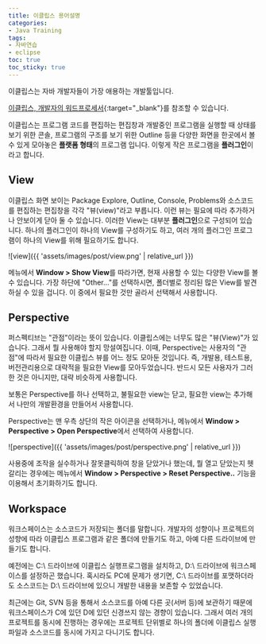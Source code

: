 ```yaml
---
title: 이클립스 용어설명
categories:
- Java Training
tags:
- 자바연습
- eclipse
toc: true
toc_sticky: true
---
```


이클립스는 자바 개발자들이 가장 애용하는 개발툴입니다.

[이클립스, 개발자의 워드프로세서](/journal/eclipse-talk){:target="_blank"}를 참조할 수 있습니다.

이클립스는 프로그램 코드를 편집하는 편집창과 개발중인 프로그램을 실행할 때 상태를 보기 위한 콘솔, 프로그램의 구조를 보기 위한 Outline 등을 다양한 화면을 한곳에서 볼 수 있게 모아놓은 **플랫폼 형태**의 프로그램 입니다. 이렇게 작은 프로그램을 **플러그인**이라고 합니다.

## View
이클립스 화면 보이는 Package Explore, Outline, Console, Problems와 소스코드를 편집하는 편집창을 각각 "뷰(view)"라고 부릅니다. 이런 뷰는 필요에 따라 추가하거나 안보이게 닫아 둘 수 있습니다. 이러한 View는 대부분 **플러그인**으로 구성되어 있습니다. 하나의 플러그인이 하나의 View를 구성하기도 하고, 여러 개의 플러그인 프로그램이 하나의 View를 위해 필요하기도 합니다.

![view]({{ 'assets/images/post/view.png' | relative_url }})

메뉴에서 **Window > Show View**를 따라가면, 현재 사용할 수 있는 다양한 View를 볼 수 있습니다. 가장 하단에 "Other..."를 선택하시면, 폴더별로 정리된 많은 View를 발견하실 수 있을 겁니다. 이 중에서 필요한 것만 골라서 선택해서 사용합니다.


## Perspective
퍼스펙티브는 "관점"이라는 뜻이 있습니다. 이클립스에는 너무도 많은 "뷰(View)"가 있습니다. 그래서 뭘 사용해야 할지 망설여집니다. 이때, Perspective는 사용자의 "관점"에 따라서 필요한 이클립스 뷰를 어느 정도 모아둔 것입니다. 즉, 개발용, 테스트용, 버전관리용으로 대략적을 필요한 View를 모아두었습니다. 반드시 모든 사용자가 그러한 것은 아니지만, 대략 비슷하게 사용합니다.

보통은 Perspective를 하나 선택하고, 불필요한 view는 닫고, 필요한 view는 추가해서 나만의 개발환경을 만들어서 사용합니다.

Perspective는 맨 우측 상단의 작은 아이콘을 선택하거나, 메뉴에서  **Window > Perspective > Open Perspective**에서 선택하여 사용합니다.   

![perspective]({{ 'assets/images/post/perspective.png' | relative_url }})

사용중에 조작을 실수하거나 잘못클릭하여 창을 닫았거나 했는데, 뭘 열고 닫았는지 헷갈리는 경우에는 메뉴에서  **Window > Perspective > Reset Perspective..** 기능을 이용해서 초기화하기도 합니다.

## Workspace
워크스페이스는 소스코드가 저장되는 폴더를 말합니다. 개발자의 성향이나 프로젝트의 성향에 따라 이클립스 프로그램과 같은 폴더에 만들기도 하고, 아예 다른 드라이브에 만들기도 합니다.

예전에는 C:\ 드라이브에 이클립스 실행프로그램을 설치하고, D:\ 드라이브에 워크스페이스를 설정하곤 했습니다. 혹시라도 PC에 문제가 생기면, C:\ 드라이브를 포맷하더라도 소스코드는 D:\ 드라이브에 있으니 개발한 내용을 보존할 수 있었습니다.

최근에는 Git, SVN 등을 통해서 소스코드를 아예 다른 곳(서버 등)에 보관하기 때문에 워크스페이스가 C에 있던 D에 있던 신경쓰지 않는 경향이 있습니다. 그래서 여러 개의 프로젝트를 동시에 진행하는 경우에는 프로젝트 단위별로 하나의 폴더에 이클립스 실행파일과 소스코드를 동시에 가지고 다니기도 합니다.
